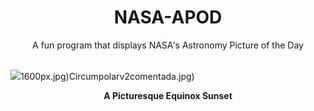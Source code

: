 <div align="center">
  <h1>
    NASA-APOD
  </h1>
</div>
  
<div align="center">
  A fun program that displays NASA's Astronomy Picture of the Day
</div>

<br>

![](https://apod.nasa.gov/apod/image/2403/EquinoxSunset_Dyer_1701.jpg)1600px.jpg)Circumpolarv2comentada.jpg)

<p align = "center">
  <b>A Picturesque Equinox Sunset</b>
</p>
